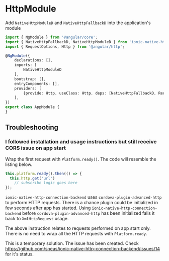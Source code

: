# HttpModule

Add `NativeHttpModuleD` and `NativeHttpFallbackD` into the application's module

```typescript
import { NgModule } from '@angular/core';
import { NativeHttpFallbackD, NativeHttpModuleD } from 'ionic-native-http-connection-backend';
import { RequestOptions, Http } from '@angular/http';

@NgModule({
    declarations: [],
    imports: [
        NativeHttpModuleD
    ],
    bootstrap: [],
    entryComponents: [],
    providers: [
        {provide: Http, useClass: Http, deps: [NativeHttpFallbackD, RequestOptions]}
    ],
})
export class AppModule {
}
```

## Troubleshooting

### I followed installation and usage instructions but still receive CORS issue on app start

Wrap the first request with `Platform.ready()`. The code will resemble the listing below.

```typescript
this.platform.ready().then(() => {
  this.http.get('url')
    // subscribe logic goes here
});
```

`ionic-native-http-connection-backend` uses `cordova-plugin-advanced-http` to perform HTTP requests. There is a chance plugin could be initialized in few seconds after app has started. Using `ionic-native-http-connection-backend` before `cordova-plugin-advanced-http` has been initialized falls it back to `XmlHttpRequest` usage.

The above instruction relates to requests performed on app start only. There is no need to wrap all the HTTP requests with `Platform.ready`.

This is a temporary solution. The issue has been created. Check https://github.com/sneas/ionic-native-http-connection-backend/issues/14 for it's status.
